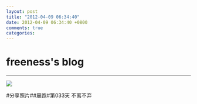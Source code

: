 ```yaml
---
layout: post
title: "2012-04-09 06:34:40"
date: 2012-04-09 06:34:40 +0800
comments: true
categories: 
---
```


# freeness's blog

----------

![](http://okqmqrbgo.bkt.clouddn.com/201204090634401.jpg)

>
\#分享照片\#\#晨跑\#第033天 不离不弃